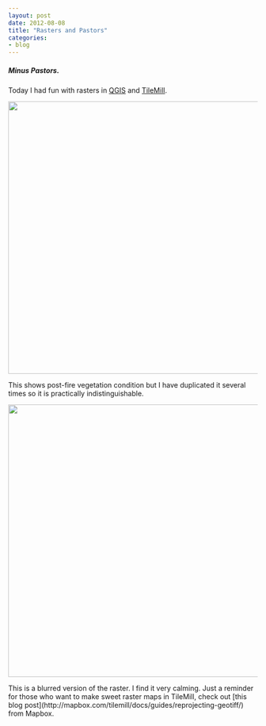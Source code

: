 ```yaml
---
layout: post
date: 2012-08-08
title: "Rasters and Pastors"
categories:
- blog
---
```

<h5>Minus Pastors.</h5>
<p>Today I had fun with rasters in <a href='http://www.qgis.org/'>QGIS</a> and <a href='mapbox.com/tilemill/'>TileMill</a>.</p><img src='{{base}}/img/overlay-raster.png' width=550><p>This shows post-fire vegetation condition but I have duplicated it several times so it is practically indistinguishable.</p><img src='{{base}}/img/rasterblur.png' width=550><p>This is a blurred version of the raster. I find it very calming. Just a reminder for those who want to make sweet raster maps in TileMill, check out [this blog post](http://mapbox.com/tilemill/docs/guides/reprojecting-geotiff/) from Mapbox.</p>
